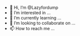 - 👋 Hi, I’m @Lazyfordump
- 👀 I’m interested in ...
- 🌱 I’m currently learning ...
- 💞️ I’m looking to collaborate on ...
- 📫 How to reach me ...

<!---
Lazyfordump/Lazyfordump is a ✨ special ✨ repository because its `README.md` (this file) appears on your GitHub profile.
You can click the Preview link to take a look at your changes.
--->
